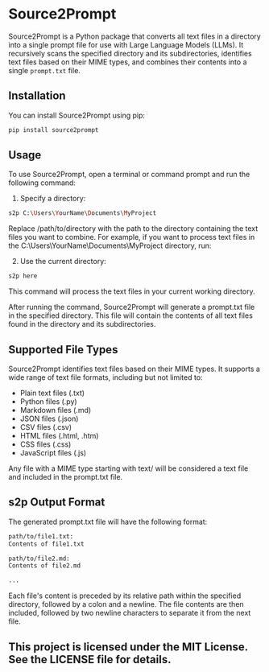 # Source2Prompt

Source2Prompt is a Python package that converts all text files in a directory into a single prompt file for use with Large Language Models (LLMs). It recursively scans the specified directory and its subdirectories, identifies text files based on their MIME types, and combines their contents into a single `prompt.txt` file.

## Installation

You can install Source2Prompt using pip:

```bash
pip install source2prompt
```


## Usage
To use Source2Prompt, open a terminal or command prompt and run the following command:

1. Specify a directory:  
```bash
s2p C:\Users\YourName\Documents\MyProject
```
Replace /path/to/directory with the path to the directory containing the text files you want to combine.
For example, if you want to process text files in the C:\Users\YourName\Documents\MyProject directory, run:

2. Use the current directory:
```bash
s2p here
```
This command will process the text files in your current working directory.

After running the command, Source2Prompt will generate a prompt.txt file in the specified directory. This file will contain the contents of all text files found in the directory and its subdirectories.

## Supported File Types
Source2Prompt identifies text files based on their MIME types. It supports a wide range of text file formats, including but not limited to:
- Plain text files (.txt)
- Python files (.py)
- Markdown files (.md)
- JSON files (.json)
- CSV files (.csv)
- HTML files (.html, .htm)
- CSS files (.css)
- JavaScript files (.js)

Any file with a MIME type starting with text/ will be considered a text file and included in the prompt.txt file.

## s2p Output Format
The generated prompt.txt file will have the following format:

```bash
path/to/file1.txt:
Contents of file1.txt

path/to/file2.md:
Contents of file2.md

...
```

Each file's content is preceded by its relative path within the specified directory, followed by a colon and a newline. The file contents are then included, followed by two newline characters to separate it from the next file.

## This project is licensed under the MIT License. See the LICENSE file for details.